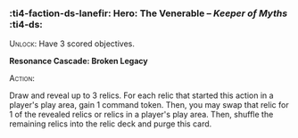 ### :ti4-faction-ds-lanefir: **Hero**: The Venerable – _Keeper of Myths_ :ti4-ds:
<span style="font-variant:small-caps;">Unlock</span>: Have 3 scored objectives.

**Resonance Cascade: Broken Legacy**

<span style="font-variant:small-caps;">Action</span>:

Draw and reveal up to 3 relics. For each relic that started this action in a player's play area, gain 1 command token. Then, you may swap that relic for 1 of the revealed relics or relics in a player's play area. Then, shuffle the remaining relics into the relic deck and purge this card.
